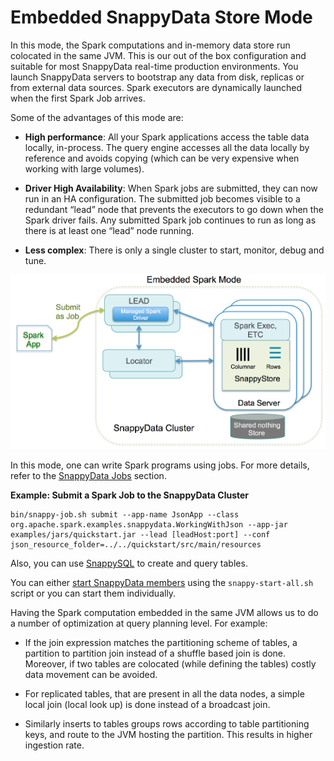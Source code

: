 <a id="embeddedmode"></a>
# Embedded SnappyData Store Mode
In this mode, the Spark computations and in-memory data store run colocated in the same JVM. This is our out of the box configuration and suitable for most SnappyData real-time production environments. You launch SnappyData servers to bootstrap any data from disk, replicas or from external data sources.
Spark executors are dynamically launched when the first Spark Job arrives.

Some of the advantages of this mode are:

* **High performance**: All your Spark applications access the table data locally, in-process. The query engine accesses all the data locally by reference and avoids copying (which can be very expensive when working with large volumes).

* **Driver High Availability**: When Spark jobs are submitted, they can now run in an HA configuration. The submitted job becomes visible to a redundant “lead” node that prevents the executors to go down when the Spark driver fails. Any submitted Spark job continues to run as long as there is at least one “lead” node running.

* **Less complex**: There is only a single cluster to start, monitor, debug and tune.

![Embedded Mode](../Images/SnappyEmbeddedMode.png)

In this mode, one can write Spark programs using jobs. For more details, refer to the [SnappyData Jobs](../programming_guide.md#snappydata-jobs) section.

**Example: Submit a Spark Job to the SnappyData Cluster**
```
bin/snappy-job.sh submit --app-name JsonApp --class org.apache.spark.examples.snappydata.WorkingWithJson --app-jar examples/jars/quickstart.jar --lead [leadHost:port] --conf json_resource_folder=../../quickstart/src/main/resources
```

Also, you can use [SnappySQL](../howto.md#howto-snappyShell) to create and query tables.

You can either [start SnappyData members](../install.md) using the `snappy-start-all.sh` script or you can start them individually.

Having the Spark computation embedded in the same JVM allows us to do a number of optimization at query planning level. For example:

* If the join expression matches the partitioning scheme of tables, a partition to partition join instead of a shuffle based join is done. </br> Moreover, if two tables are colocated (while defining the tables) costly data movement can be avoided.

* For replicated tables, that are present in all the data nodes, a simple local join (local look up)  is done instead of a broadcast join.

* Similarly inserts to tables groups rows according to table partitioning keys, and route to the JVM hosting the partition. This results in higher ingestion rate.

